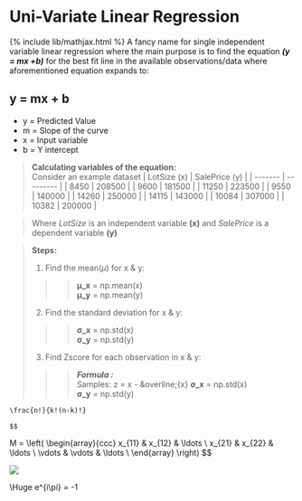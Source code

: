 # Uni-Variate Linear Regression
{% include lib/mathjax.html %}
A fancy name for single independent variable linear regression where the main purpose is to find the equation ***(y = mx +b)*** for the best fit line in the available observations/data where aforementioned equation expands to:  

## y = mx + b
- y = Predicted Value
- m = Slope of the curve
- x = Input variable
- b = Y intercept

> **Calculating variables of the equation:**  
> Consider an example dataset
> | LotSize (x) | SalePrice (y) |
> | ------- | --------- |
> | 8450 | 208500 |
> | 9600 | 181500 |
> | 11250 | 223500 |
> | 9550  | 140000 |
> | 14260 | 250000 |
> | 14115 | 143000 |
> | 10084 | 307000 |
> | 10382 | 200000 |

> Where *LotSize* is an independent variable **(x)** and *SalePrice* is a dependent variable **(y)**  


> **Steps:**
> 1. Find the mean(*&mu;*) for x & y:
>>> **&mu;_x** = np.mean(x)  
>>> **&mu;_y** = np.mean(y)  
> 2. Find the standard deviation for x & y:  
>>> **&sigma;_x** = np.std(x)  
>>> **&sigma;_y** = np.std(y)  
> 3. Find Zscore for each observation in x & y:  
>>> ***Formula :***  
>>> Samples: z = x - &overline;{x}
>>> **&sigma;_x** = np.std(x)  
>>> **&sigma;_y** = np.std(y)  

	\frac{n!}{k!(n-k)!}

    $$
M = \left( \begin{array}{ccc}
x_{11} & x_{12} & \ldots \\
x_{21} & x_{22} & \ldots \\
\vdots & \vdots & \ldots \\
\end{array} \right)
$$

<img src="https://render.githubusercontent.com/render/math?math=e^{i \pi} = -1">

\Huge e^{i\pi} = -1